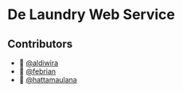# De Laundry Web Service

## Contributors
- :boy: [@aldiwira](https://github.com/aldiwira)
- :boy: [@febrian]()
- :boy: [@hattamaulana](https://github.com/hattamaulana)